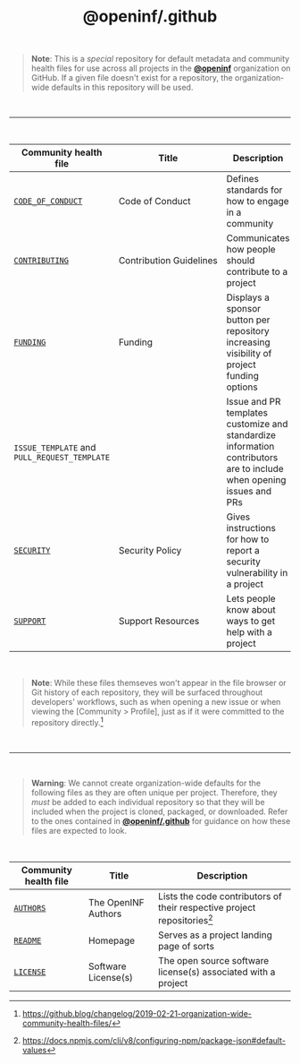 <div align="center">

# @openinf/.github

</div>

<br />

> **Note**: This is a _special_ repository for default metadata and community
> health files for use across all projects in the [**@openinf**] organization on
> GitHub. If a given file doesn't exist for a repository, the organization-wide
> defaults in this repository will be used.

<br />

---

<br />

| Community health file                        | Title                        | Description                                                                                                          |
| -------------------------------------------- | ---------------------------- | -------------------------------------------------------------------------------------------------------------------- |
| [`CODE_OF_CONDUCT`]                          | Code&nbsp;of&nbsp;Conduct    | Defines standards for how to engage in a community                                                                   |
| [`CONTRIBUTING`]                             | Contribution&nbsp;Guidelines | Communicates how people should contribute to a project                                                               |
| [`FUNDING`]                                  | Funding                      | Displays a sponsor button per repository increasing visibility of project funding options                            |
| `ISSUE_TEMPLATE` and `PULL_REQUEST_TEMPLATE` |                              | Issue and PR templates customize and standardize information contributors are to include when opening issues and PRs |
| [`SECURITY`]                                 | Security&nbsp;Policy         | Gives instructions for how to report a security vulnerability in a project                                           |
| [`SUPPORT`]                                  | Support&nbsp;Resources       | Lets people know about ways to get help with a project                                                               |

<br />

> **Note**: While these files themseves won't appear in the file browser or Git
> history of each repository, they will be surfaced throughout developers'
> workflows, such as when opening a new issue or when viewing the [Community >
> Profile], just as if it were committed to the repository directly.[^1]

<br />

---

<br />

> **Warning**: We cannot create organization-wide defaults for the following
> files as they are often unique per project. Therefore, they _must_ be added to
> each individual repository so that they will be included when the project is
> cloned, packaged, or downloaded. Refer to the ones contained in
> [**@openinf/.github**] for guidance on how these files are expected to look.

<br />

| Community health file | Title               | Description                                                              |
| --------------------- | ------------------- | ------------------------------------------------------------------------ |
| [`AUTHORS`]           | The OpenINF Authors | Lists the code contributors of their respective project repositories[^2] |
| [`README`]            | Homepage            | Serves as a project landing page of sorts                                |
| [`LICENSE`]           | Software License(s) | The open source software license(s) associated with a project            |

[^1]:
    https://github.blog/changelog/2019-02-21-organization-wide-community-health-files/

[^2]: https://docs.npmjs.com/cli/v8/configuring-npm/package-json#default-values

[**@openinf**]: https://github.com/openinf
[**@openinf/.github**]: https://github.com/openinf/.github
[`authors`]:
  https://github.com/openinf/.github/blob/HEAD/AUTHORS
  'List of people who have contributed code to this project'
[`code_of_conduct`]:
  https://github.com/openinf/.github/blob/HEAD/CODE_OF_CONDUCT.md
  'Standards for how to engage with this project community'
[`contributing`]:
  https://github.com/openinf/.github/blob/HEAD/CONTRIBUTING.md
  'Contribution guidelines for this project'
[`funding`]:
  https://github.com/openinf/.github/blob/HEAD/FUNDING.yml
  'Funding options for this project'
[`license`]:
  https://github.com/openinf/.github/blob/HEAD/LICENSE
  'The open source software license(s) associated with this project'
[`readme`]:
  https://github.com/openinf/.github/blob/HEAD/README.md
  'The landing/home page of this project'
[`security`]:
  https://github.com/openinf/.github/blob/HEAD/SECURITY.md
  'Instructions for how to report a security vulnerability with this project'
[`support`]:
  https://github.com/openinf/.github/blob/HEAD/SUPPORT.md
  'Where to get help on this project'
[community profile]:
  https://docs.github.com/en/communities/setting-up-your-project-for-healthy-contributions/about-community-profiles-for-public-repositories
